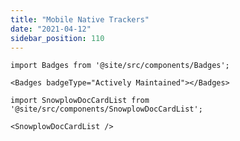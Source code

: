 ```yaml
---
title: "Mobile Native Trackers"
date: "2021-04-12"
sidebar_position: 110
---
```


```mdx-code-block
import Badges from '@site/src/components/Badges';

<Badges badgeType="Actively Maintained"></Badges>
```

```mdx-code-block
import SnowplowDocCardList from '@site/src/components/SnowplowDocCardList';

<SnowplowDocCardList />
```
